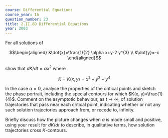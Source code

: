 ```yaml
---
course: Differential Equations
course_year: IA
question_number: 23
title: 2.II.8D Differential Equations
year: 2003
---
```



For all solutions of

$$\begin{aligned}
&\dot{x}=\frac{1}{2} \alpha x+y-2 y^{3} \\
&\dot{y}=-x
\end{aligned}$$

show that $d K / d t=\alpha x^{2}$ where

$$K=K(x, y)=x^{2}+y^{2}-y^{4}$$

In the case $\alpha=0$, analyse the properties of the critical points and sketch the phase portrait, including the special contours for which $K(x, y)=\frac{1}{4}$. Comment on the asymptotic behaviour, as $t \rightarrow \infty$, of solution trajectories that pass near each critical point, indicating whether or not any such solution trajectories approach from, or recede to, infinity.

Briefly discuss how the picture changes when $\alpha$ is made small and positive, using your result for $d K / d t$ to describe, in qualitative terms, how solution trajectories cross $K$-contours.